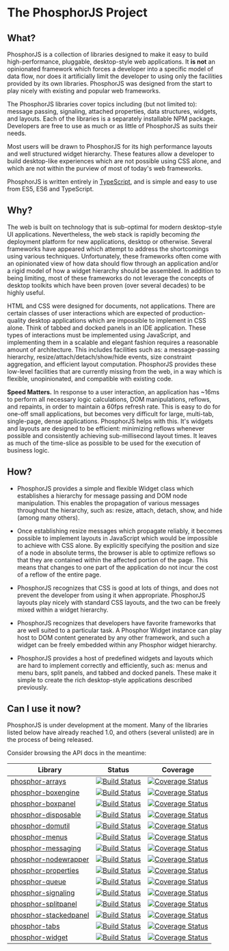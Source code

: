 The PhosphorJS Project
======================

What?
-----

PhosphorJS is a collection of libraries designed to make it easy to build
high-performance, pluggable, desktop-style web applications. It **is not**
an opinionated framework which forces a developer into a specific model of
data flow, nor does it artificially limit the developer to using only the
facilities provided by its own libraries. PhosphorJS was designed from the
start to play nicely with existing and popular web frameworks.

The PhosphorJS libraries cover topics including (but not limited to): message
passing, signaling, attached properties, data structures, widgets, and layouts.
Each of the libraries is a separately installable NPM package. Developers are
free to use as much or as little of PhosphorJS as suits their needs.

Most users will be drawn to PhosphorJS for its high performance layouts and
well structured widget hierarchy. These features allow a developer to build
desktop-like experiences which are not possible using CSS alone, and which
are not within the purview of most of today's web frameworks.

PhosphorJS is written entirely in [TypeScript](https://www.typescriptlang.org),
and is simple and easy to use from ES5, ES6 and TypeScript.


Why?
----

The web is built on technology that is sub-optimal for modern desktop-style UI
applications. Nevertheless, the web stack is rapidly becoming *the* deployment
platform for new applications, desktop or otherwise. Several frameworks have
appeared which attempt to address the shortcomings using various techniques.
Unfortunately, these frameworks often come with an opinionated view of how
data should flow through an application and/or a rigid model of how a widget
hierarchy should be assembled. In addition to being limiting, most of these
frameworks do not leverage the concepts of desktop toolkits which have been
proven (over several decades) to be highly useful.

HTML and CSS were designed for documents, not applications. There are certain
classes of user interactions which are expected of production-quality desktop
applications which are impossible to implement in CSS alone. Think of tabbed
and docked panels in an IDE application. These types of interactions must be
implemented using JavaScript, and implementing them in a scalable and elegant
fashion requires a reasonable amount of architecture. This includes facilities
such as: a message-passing hierarchy, resize/attach/detach/show/hide events,
size constraint aggregation, and efficient layout computation. PhosphorJS
provides these low-level facilities that are currently missing from the web,
in a way which is flexible, unopinionated, and compatible with existing code.

**Speed Matters.** In response to a user interaction, an application has ~16ms
to perform all necessary logic calculations, DOM manipulations, reflows, and
repaints, in order to maintain a 60fps refresh rate. This is easy to do for
one-off small applications, but becomes very difficult for large, multi-tab,
single-page, dense applications. PhosphorJS helps with this. It's widgets and
layouts are designed to be efficient: minimizing reflows whenever possible and
consistently achieving sub-millisecond layout times. It leaves as much of the
time-slice as possible to be used for the execution of business logic.


How?
----

- PhosphorJS provides a simple and flexible Widget class which establishes a
  hierarchy for message passing and DOM node manipulation. This enables the
  propagation of various messages throughout the hierarchy, such as: resize,
  attach, detach, show, and hide (among many others).

- Once establishing resize messages which propagate reliably, it becomes
  possible to implement layouts in JavaScript which would be impossible to
  achieve with CSS alone. By explicitly specifying the position and size of
  a node in absolute terms, the browser is able to optimize reflows so that
  they are contained within the affected portion of the page. This means that
  changes to one part of the application do not incur the cost of a reflow of
  the entire page.

- PhosphorJS recognizes that CSS is good at lots of things, and does not
  prevent the developer from using it when appropriate. PhosphorJS layouts
  play nicely with standard CSS layouts, and the two can be freely mixed
  within a widget hierarchy.

- PhosphorJS recognizes that developers have favorite frameworks that are well
  suited to a particular task. A Phosphor Widget instance can play host to DOM
  content generated by any other framework, and such a widget can be freely
  embedded within any Phosphor widget hierarchy.

- PhosphorJS provides a host of predefined widgets and layouts which are hard
  to implement correctly and efficiently, such as: menus and menu bars, split
  panels, and tabbed and docked panels. These make it simple to create the
  rich desktop-style applications described previously.


Can I use it now?
-----------------

PhosphorJS is under development at the moment. Many of the libraries listed
below have already reached 1.0, and others (several unlisted) are in the
process of being released.

Consider browsing the API docs in the meantime:

Library|Status|Coverage
-------|------------|--------
[phosphor-arrays](http://phosphorjs.github.io/phosphor-arrays/api) | [![Build Status](https://travis-ci.org/phosphorjs/phosphor-arrays.svg)](https://travis-ci.org/phosphorjs/phosphor-arrays?branch=master) | [![Coverage Status](https://coveralls.io/repos/phosphorjs/phosphor-arrays/badge.svg?branch=master&service=github)](https://coveralls.io/github/phosphorjs/phosphor-arrays?branch=master)
[phosphor-boxengine](http://phosphorjs.github.io/phosphor-boxengine/api) | [![Build Status](https://travis-ci.org/phosphorjs/phosphor-boxengine.svg)](https://travis-ci.org/phosphorjs/phosphor-boxengine?branch=master) | [![Coverage Status](https://coveralls.io/repos/phosphorjs/phosphor-boxengine/badge.svg?branch=master&service=github)](https://coveralls.io/github/phosphorjs/phosphor-boxengine?branch=master)
[phosphor-boxpanel](http://phosphorjs.github.io/phosphor-boxpanel/api) | [![Build Status](https://travis-ci.org/phosphorjs/phosphor-boxpanel.svg)](https://travis-ci.org/phosphorjs/phosphor-boxpanel?branch=master) | [![Coverage Status](https://coveralls.io/repos/phosphorjs/phosphor-boxpanel/badge.svg?branch=master&service=github)](https://coveralls.io/github/phosphorjs/phosphor-boxpanel?branch=master)
[phosphor-disposable](http://phosphorjs.github.io/phosphor-disposable/api)| [![Build Status](https://travis-ci.org/phosphorjs/phosphor-disposable.svg)](https://travis-ci.org/phosphorjs/phosphor-disposable?branch=master) | [![Coverage Status](https://coveralls.io/repos/phosphorjs/phosphor-disposable/badge.svg?branch=master&service=github)](https://coveralls.io/github/phosphorjs/phosphor-disposable?branch=master)
[phosphor-domutil](http://phosphorjs.github.io/phosphor-domutil/api) | [![Build Status](https://travis-ci.org/phosphorjs/phosphor-domutil.svg)](https://travis-ci.org/phosphorjs/phosphor-domutil?branch=master) | [![Coverage Status](https://coveralls.io/repos/phosphorjs/phosphor-domutil/badge.svg?branch=master&service=github)](https://coveralls.io/github/phosphorjs/phosphor-domutil?branch=master)
[phosphor-menus](http://phosphorjs.github.io/phosphor-menus/api) | [![Build Status](https://travis-ci.org/phosphorjs/phosphor-menus.svg)](https://travis-ci.org/phosphorjs/phosphor-menus?branch=master) | [![Coverage Status](https://coveralls.io/repos/phosphorjs/phosphor-menus/badge.svg?branch=master&service=github)](https://coveralls.io/github/phosphorjs/phosphor-menus?branch=master)
[phosphor-messaging](http://phosphorjs.github.io/phosphor-messaging/api) | [![Build Status](https://travis-ci.org/phosphorjs/phosphor-messaging.svg)](https://travis-ci.org/phosphorjs/phosphor-messaging?branch=master) | [![Coverage Status](https://coveralls.io/repos/phosphorjs/phosphor-messaging/badge.svg?branch=master&service=github)](https://coveralls.io/github/phosphorjs/phosphor-messaging?branch=master)
[phosphor-nodewrapper](http://phosphorjs.github.io/phosphor-nodewrapper/api) | [![Build Status](https://travis-ci.org/phosphorjs/phosphor-nodewrapper.svg)](https://travis-ci.org/phosphorjs/phosphor-nodewrapper?branch=master) | [![Coverage Status](https://coveralls.io/repos/phosphorjs/phosphor-nodewrapper/badge.svg?branch=master&service=github)](https://coveralls.io/github/phosphorjs/phosphor-nodewrapper?branch=master)
[phosphor-properties](http://phosphorjs.github.io/phosphor-properties/api) | [![Build Status](https://travis-ci.org/phosphorjs/phosphor-properties.svg)](https://travis-ci.org/phosphorjs/phosphor-properties?branch=master) | [![Coverage Status](https://coveralls.io/repos/phosphorjs/phosphor-properties/badge.svg?branch=master&service=github)](https://coveralls.io/github/phosphorjs/phosphor-properties?branch=master)
[phosphor-queue](http://phosphorjs.github.io/phosphor-queue/api) | [![Build Status](https://travis-ci.org/phosphorjs/phosphor-queue.svg)](https://travis-ci.org/phosphorjs/phosphor-queue?branch=master) | [![Coverage Status](https://coveralls.io/repos/phosphorjs/phosphor-queue/badge.svg?branch=master&service=github)](https://coveralls.io/github/phosphorjs/phosphor-queue?branch=master)
[phosphor-signaling](http://phosphorjs.github.io/phosphor-signaling/api) | [![Build Status](https://travis-ci.org/phosphorjs/phosphor-signaling.svg)](https://travis-ci.org/phosphorjs/phosphor-signaling?branch=master) | [![Coverage Status](https://coveralls.io/repos/phosphorjs/phosphor-signaling/badge.svg?branch=master&service=github)](https://coveralls.io/github/phosphorjs/phosphor-signaling?branch=master)
[phosphor-splitpanel](http://phosphorjs.github.io/phosphor-splitpanel/api) | [![Build Status](https://travis-ci.org/phosphorjs/phosphor-splitpanel.svg)](https://travis-ci.org/phosphorjs/phosphor-splitpanel?branch=master) | [![Coverage Status](https://coveralls.io/repos/phosphorjs/phosphor-splitpanel/badge.svg?branch=master&service=github)](https://coveralls.io/github/phosphorjs/phosphor-splitpanel?branch=master)
[phosphor-stackedpanel](http://phosphorjs.github.io/phosphor-stackedpanel/api) | [![Build Status](https://travis-ci.org/phosphorjs/phosphor-stackedpanel.svg)](https://travis-ci.org/phosphorjs/phosphor-stackedpanel?branch=master) | [![Coverage Status](https://coveralls.io/repos/phosphorjs/phosphor-stackedpanel/badge.svg?branch=master&service=github)](https://coveralls.io/github/phosphorjs/phosphor-stackedpanel?branch=master)
[phosphor-tabs](http://phosphorjs.github.io/phosphor-tabs/api) | [![Build Status](https://travis-ci.org/phosphorjs/phosphor-tabs.svg)](https://travis-ci.org/phosphorjs/phosphor-tabs?branch=master) | [![Coverage Status](https://coveralls.io/repos/phosphorjs/phosphor-tabs/badge.svg?branch=master&service=github)](https://coveralls.io/github/phosphorjs/phosphor-tabs?branch=master)
[phosphor-widget](http://phosphorjs.github.io/phosphor-widget/api) | [![Build Status](https://travis-ci.org/phosphorjs/phosphor-widget.svg)](https://travis-ci.org/phosphorjs/phosphor-widget?branch=master) | [![Coverage Status](https://coveralls.io/repos/phosphorjs/phosphor-widget/badge.svg?branch=master&service=github)](https://coveralls.io/github/phosphorjs/phosphor-widget?branch=master)
